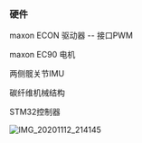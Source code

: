 ### 硬件

maxon ECON 驱动器 -- 接口PWM

maxon EC90 电机

两侧髋关节IMU

碳纤维机械结构

STM32控制器

![IMG_20201112_214145](readme.assets/IMG_20201112_214145.jpg)
